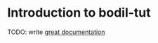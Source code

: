 # Introduction to bodil-tut

TODO: write [great documentation](http://jacobian.org/writing/great-documentation/what-to-write/)
